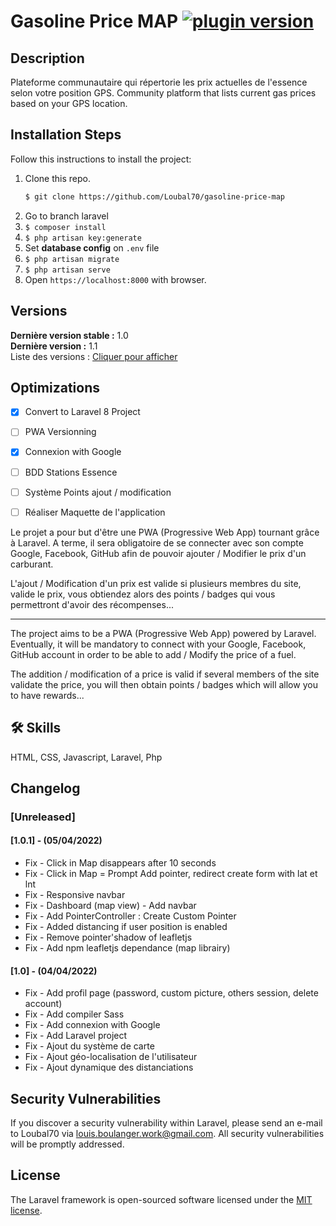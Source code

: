 # Gasoline Price MAP  [![plugin version](https://img.shields.io/badge/version-v1.1-color.svg)](https://github.com/Loubal70/gasoline-price-map/releases/latest)

## Description

Plateforme communautaire qui répertorie les prix actuelles de l'essence selon votre position GPS.
Community platform that lists current gas prices based on your GPS location.

## Installation Steps

Follow this instructions to install the project:

1. Clone this repo.
    ```bash
    $ git clone https://github.com/Loubal70/gasoline-price-map
    ```
2. Go to branch laravel
3. `$ composer install`
5. `$ php artisan key:generate`
6. Set **database config** on `.env` file
7. `$ php artisan migrate`
8. `$ php artisan serve`
10. Open `https://localhost:8000` with browser.

## Versions

**Dernière version stable :** 1.0 <br>
**Dernière version :** 1.1<br>
Liste des versions : [Cliquer pour afficher](https://github.com/Loubal70/gasoline-price-map/tags)


## Optimizations

- [x] Convert to Laravel 8 Project
- [ ] PWA Versionning
- [x] Connexion with Google
- [ ] BDD Stations Essence
- [ ] Système Points ajout / modification

- [ ] Réaliser Maquette de l'application

Le projet a pour but d'être une PWA (Progressive Web App) tournant grâce à Laravel. A terme, il sera obligatoire de se connecter avec son compte Google, Facebook, GitHub afin de pouvoir ajouter / Modifier le prix d'un carburant. 

L'ajout / Modification d'un prix est valide si plusieurs membres du site, valide le prix, vous obtiendez alors des points / badges qui vous permettront d'avoir des récompenses...

---

The project aims to be a PWA (Progressive Web App) powered by Laravel. Eventually, it will be mandatory to connect with your Google, Facebook, GitHub account in order to be able to add / Modify the price of a fuel.

The addition / modification of a price is valid if several members of the site validate the price, you will then obtain points / badges which will allow you to have rewards...


## 🛠 Skills
HTML, CSS, Javascript, Laravel, Php

## Changelog

### [Unreleased]

#### [1.0.1] - (05/04/2022)

* Fix - Click in Map disappears after 10 seconds
* Fix - Click in Map = Prompt Add pointer, redirect create form with lat et lnt
* Fix - Responsive navbar
* Fix - Dashboard (map view) - Add navbar
* Fix - Add PointerController : Create Custom Pointer
* Fix - Added distancing if user position is enabled
* Fix - Remove pointer'shadow of leafletjs
* Fix - Add npm leafletjs dependance (map librairy)

#### [1.0] - (04/04/2022)

* Fix - Add profil page (password, custom picture, others session, delete account)
* Fix - Add compiler Sass
* Fix - Add connexion with Google
* Fix - Add Laravel project
* Fix - Ajout du système de carte
* Fix - Ajout géo-localisation de l'utilisateur
* Fix - Ajout dynamique des distanciations



## Security Vulnerabilities

If you discover a security vulnerability within Laravel, please send an e-mail to Loubal70 via [louis.boulanger.work@gmail.com](mailto:louis.boulanger.work@gmail.com). All security vulnerabilities will be promptly addressed.

## License

The Laravel framework is open-sourced software licensed under the [MIT license](https://opensource.org/licenses/MIT).
